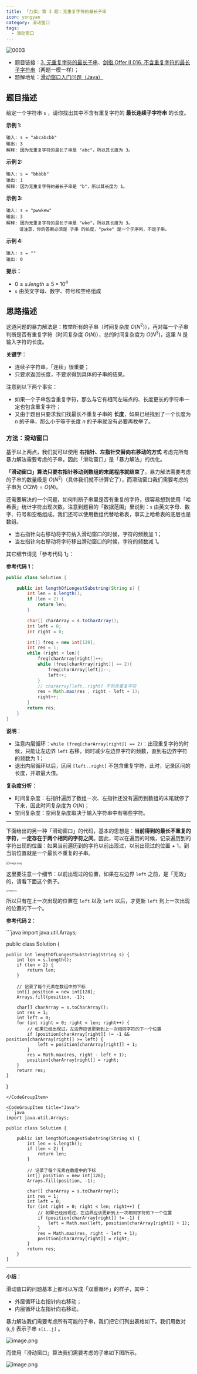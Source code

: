 ```yaml
---
title: 「力扣」第 3 题：无重复字符的最长子串
icon: yongyan
category: 滑动窗口
tags:
  - 滑动窗口
---
```


![0003](https://tva1.sinaimg.cn/large/008i3skNgy1gx95jc8xwpj30p00anaan.jpg)

+ 题目链接：[3. 无重复字符的最长子串](https://leetcode-cn.com/problems/longest-substring-without-repeating-characters/)、[剑指 Offer II 016. 不含重复字符的最长子字符串](https://leetcode-cn.com/problems/wtcaE1/)（两题一模一样）；
+ 题解地址：[滑动窗口入门问题（Java）](https://leetcode-cn.com/problems/wtcaE1/solution/hua-dong-chuang-kou-ru-men-wen-ti-java-b-x4cx/)

## 题目描述

给定一个字符串 `s` ，请你找出其中不含有重复字符的 **最长连续子字符串** 的长度。

**示例 1:**

```
输入: s = "abcabcbb"
输出: 3 
解释: 因为无重复字符的最长子串是 "abc"，所以其长度为 3。
```

**示例 2:**

```
输入: s = "bbbbb"
输出: 1
解释: 因为无重复字符的最长子串是 "b"，所以其长度为 1。
```

**示例 3:**

```
输入: s = "pwwkew"
输出: 3
解释: 因为无重复字符的最长子串是 "wke"，所以其长度为 3。
     请注意，你的答案必须是 子串 的长度，"pwke" 是一个子序列，不是子串。
```

**示例 4:**

```
输入: s = ""
输出: 0
```

 **提示：**

- $0 \le s.length \le 5 * 10^4$
- `s` 由英文字母、数字、符号和空格组成

## 思路描述


这道问题的暴力解法是：枚举所有的子串（时间复杂度 $O(N^2)$），再对每一个子串判断是否有重复字符（时间复杂度 $O(N)$），总的时间复杂度为 $O(N^3)$，这里 $N$ 是输入字符的长度。

**关键字**：

+ 连续子字符串，「连续」很重要；
+ 只要求返回长度，不要求得到具体的子串的结果。

注意到以下两个事实：

+ 如果一个子串包含重复字符，那么与它有相同左端点的、长度更长的字符串一定也包含重复字符；
+ 又由于题目只要求我们找最长不重复子串的 **长度**，如果已经找到了一个长度为 $n$ 的子串，那么小于等于长度 $n$ 的子串就没有必要再枚举了。

### 方法：滑动窗口

基于以上两点，我们就可以使用 **右指针、左指针交替向右移动的方式** 考虑完所有暴力解法需要考虑的子串，因此「滑动窗口」是「暴力解法」的优化。

**「滑动窗口」算法只要右指针移动到数组的末尾程序就结束了**。暴力解法需要考虑的子串的数量级是 $O(N^2)$（具体我们就不计算它了），而滑动窗口我们需要考虑的子串为 $O(2N) = O(N)$。

还需要解决的一个问题，如何判断子串里是否有重复的字符，很容易想到使用「哈希表」统计字符出现次数。注意到题目的「数据范围」里说到：`s` 由英文字母、数字、符号和空格组成。我们还可以使用数组代替哈希表，事实上哈希表的底层也是数组。

+ 当右指针向右移动将字符纳入滑动窗口的时候，字符的频数加 $1$；
+ 当左指针向右移动将字符移出滑动窗口的时候，字符的频数减 $1$。

其它细节请见「参考代码 1」：

**参考代码 1**：

```java
public class Solution {

    public int lengthOfLongestSubstring(String s) {
        int len = s.length();
        if (len < 2) {
            return len;
        }

        char[] charArray = s.toCharArray();
        int left = 0;
        int right = 0;

        int[] freq = new int[128];
        int res = 1;
        while (right < len){
            freq[charArray[right]]++;
            while (freq[charArray[right]] == 2){
                freq[charArray[left]]--;
                left++;
            }
            // charArray[left..right] 不包含重复字符
            res = Math.max(res , right - left + 1);
            right++;
        }
        return res;
    }
}
```

**说明**：
+ 注意内层循环：`while (freq[charArray[right]] == 2)`：出现重复字符的时候，只能让左边界 `left` 右移，同时减少左边界字符的频数，直到右边界字符的频数为 $1$；
+ 退出内层循环以后，区间 `[left..right]` 不包含重复字符，此时，记录区间的长度，并取最大值。



**复杂度分析**：

+ 时间复杂度：右指针遍历了数组一次、左指针还没有遍历到数组的末尾就停了下来，因此时间复杂度为 $O(N)$；
+ 空间复杂度：空间复杂度取决于输入字符串中有哪些字符。

---

下面给出的另一种「滑动窗口」的代码，基本的思想是：**当前得到的最长不重复的字符，一定存在于两个相同的字符之间**。因此，可以在遍历的时候，记录遍历到的字符出现的位置：如果当前遍历到的字符以前出现过，以前出现过的位置 + 1，到当前位置就是一个最长不重复的子串。

<img src="https://tva1.sinaimg.cn/large/008i3skNgy1gxgxc6u4nsj31aq0faab5.jpg" alt="image.png" style="zoom: 50%;" />

这里要注意一个细节：以前出现过的位置，如果在左边界 `left` 之前，是「无效」的，请看下面这个例子。

<img src="https://tva1.sinaimg.cn/large/008i3skNgy1gxgxc5te10j30zc0kmjsi.jpg" alt="image.png" style="zoom: 33%;" />

所以只有在上一次出现的位置在 `left` 以及 `left` 以后，才更新 `left` 到上一次出现的位置的下一个。

**参考代码 2**：


<CodeGroup>
<CodeGroupItem title="Java">
```java
import java.util.Arrays;

public class Solution {

    public int lengthOfLongestSubstring(String s) {
        int len = s.length();
        if (len < 2) {
            return len;
        }

        // 记录了每个元素在数组中的下标
        int[] position = new int[128];
        Arrays.fill(position, -1);

        char[] charArray = s.toCharArray();
        int res = 1;
        int left = 0;
        for (int right = 0; right < len; right++) {
            // 如果已经出现过，左边界应该更新到上一次相同字符的下一个位置
            if (position[charArray[right]] != -1 && position[charArray[right]] >= left) {
                left = position[charArray[right]] + 1;
            }
            res = Math.max(res, right - left + 1);
            position[charArray[right]] = right;
        }
        return res;
    }
}
```
</CodeGroupItem>

<CodeGroupItem title="Java">
```java
import java.util.Arrays;

public class Solution {

    public int lengthOfLongestSubstring(String s) {
        int len = s.length();
        if (len < 2) {
            return len;
        }

        // 记录了每个元素在数组中的下标
        int[] position = new int[128];
        Arrays.fill(position, -1);

        char[] charArray = s.toCharArray();
        int res = 1;
        int left = 0;
        for (int right = 0; right < len; right++) {
            // 如果已经出现过，左边界应该更新到上一次相同字符的下一个位置
            if (position[charArray[right]] != -1) {
                left = Math.max(left, position[charArray[right]] + 1);
            }
            res = Math.max(res, right - left + 1);
            position[charArray[right]] = right;
        }
        return res;
    }
}
```
</CodeGroupItem>
</CodeGroup>





---

**小结**：

滑动窗口的问题基本上都可以写成「双重循环」的样子，其中：

+ 外层循环让右指针向右移动；
+ 内层循环让左指针向右移动。

暴力解法我们需要考虑所有可能的子串，我们把它们列出表格如下。我们用数对 $(i,j)$ 表示子串 `s[i..j]` 。

![image.png](https://pic.leetcode-cn.com/1630673981-lUwPHd-image.png)

而使用「滑动窗口」算法我们需要考虑的子串如下图所示。

![image.png](https://pic.leetcode-cn.com/1630673994-PiHZuU-image.png)



